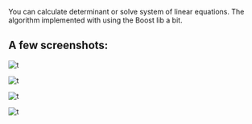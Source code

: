 You can calculate determinant or solve system of linear equations. The algorithm implemented with using the Boost lib a bit.

A few screenshots:
------

![t](https://a.radikal.ru/a03/1810/47/5537819d4542.png)

![t](https://b.radikal.ru/b43/1810/0a/69c80ea5f8b9.png)

![t](https://b.radikal.ru/b02/1810/a7/c26b7318bf81.png)

![t](https://b.radikal.ru/b12/1810/e4/003818a3c920.png)
